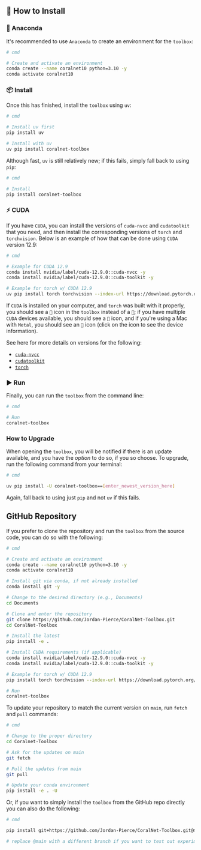 ## 💾 **How to Install**

### 🐍 Anaconda

It's recommended to use `Anaconda` to create an environment for the `toolbox`:
```bash
# cmd

# Create and activate an environment
conda create --name coralnet10 python=3.10 -y
conda activate coralnet10
```

### 📦 Install

Once this has finished, install the `toolbox` using `uv`: 

```bash
# cmd

# Install uv first
pip install uv

# Install with uv
uv pip install coralnet-toolbox
```

Although fast, `uv` is still relatively new; if this fails, simply fall back to using `pip`:

```bash
# cmd

# Install
pip install coralnet-toolbox
```

### ⚡ CUDA

If you have `CUDA`, you can install the versions of `cuda-nvcc` and `cudatoolkit` that you
need, and then install the corresponding versions of `torch` and `torchvision`. Below is an example of how that can be
done using `CUDA` version 12.9:
```bash
# cmd

# Example for CUDA 12.9
conda install nvidia/label/cuda-12.9.0::cuda-nvcc -y
conda install nvidia/label/cuda-12.9.0::cuda-toolkit -y

# Example for torch w/ CUDA 12.9
uv pip install torch torchvision --index-url https://download.pytorch.org/whl/cu129 --upgrade
```

If `CUDA` is installed on your computer, and `torch` was built with it properly, you should see a `🐇` icon in the
`toolbox` instead of a `🐢`; if you have multiple `CUDA` devices available, you should see a `🚀` icon,
and if you're using a Mac with `Metal`, you should see an `🍎` icon (click on the icon to see the device information).

See here for more details on versions for the following:
- [`cuda-nvcc`](https://anaconda.org/nvidia/cuda-nvcc)
- [`cudatoolkit`](https://anaconda.org/nvidia/cuda-toolkit)
- [`torch`](https://pytorch.org/get-started/locally/)

### ▶️ Run

Finally, you can run the `toolbox` from the command line:

```bash
# cmd

# Run
coralnet-toolbox
```

### **How to Upgrade**

When opening the `toolbox`, you will be notified if there is an update available, and you have the _option_ to do so, 
if you so choose. To upgrade, run the following command from your terminal:

```bash
# cmd

uv pip install -U coralnet-toolbox==[enter_newest_version_here]
```

Again, fall back to using just `pip` and not `uv` if this fails.

## GitHub Repository

If you prefer to clone the repository and run the `toolbox` from the source code, you can do so with the following:

```bash
# cmd

# Create and activate an environment
conda create --name coralnet10 python=3.10 -y
conda activate coralnet10

# Install git via conda, if not already installed
conda install git -y

# Change to the desired directory (e.g., Documents)
cd Documents

# Clone and enter the repository
git clone https://github.com/Jordan-Pierce/CoralNet-Toolbox.git
cd CoralNet-Toolbox

# Install the latest
pip install -e .

# Install CUDA requirements (if applicable)
conda install nvidia/label/cuda-12.9.0::cuda-nvcc -y
conda install nvidia/label/cuda-12.9.0::cuda-toolkit -y

# Example for torch w/ CUDA 12.9
pip install torch torchvision --index-url https://download.pytorch.org/whl/cu118 --upgrade

# Run
coralnet-toolbox
```

To update your repository to match the current version on `main`, run `fetch` and `pull` commands:

```bash
# cmd

# Change to the proper directory
cd Coralnet-Toolbox

# Ask for the updates on main
git fetch

# Pull the updates from main
git pull

# Update your conda environment 
pip install -e . -U
```

Or, if you want to simply install the `toolbox` from the GitHub repo directly you can also do the following:

```bash
# cmd

pip install git+https://github.com/Jordan-Pierce/CoralNet-Toolbox.git@main -U

# replace @main with a different branch if you want to test out experimental code
```